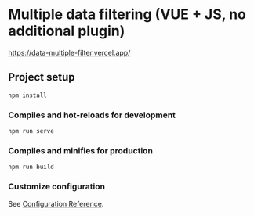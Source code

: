 # Multiple data filtering (VUE + JS, no additional plugin)
https://data-multiple-filter.vercel.app/


## Project setup
```
npm install
```
### Compiles and hot-reloads for development
```
npm run serve
```

### Compiles and minifies for production
```
npm run build
```


### Customize configuration
See [Configuration Reference](https://cli.vuejs.org/config/).

